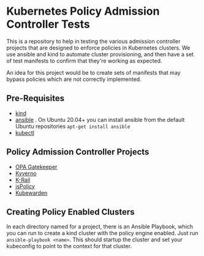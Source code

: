 # Kubernetes Policy Admission Controller Tests

This is a repository to help in testing the various admission controller projects that are designed to enforce policies in Kubernetes clusters. We use ansible and kind to automate cluster provisioning, and then have a set of test manifests to confirm that they're working as expected.

An idea for this project would be to create sets of manifests that may bypass policies which are not correctly implemented.

## Pre-Requisites

- [kind](https://kind.sigs.k8s.io/docs/user/quick-start/)
- [ansible](https://github.com/ansible/ansible) . On Ubuntu 20.04+ you can install ansible from the default Ubuntu repositories `apt-get install ansible`
- [kubectl](https://www.downloadkubernetes.com/)

## Policy Admission Controller Projects

- [OPA Gatekeeper](https://github.com/open-policy-agent/gatekeeper)
- [Kyverno](https://kyverno.io/)
- [K-Rail](https://github.com/cruise-automation/k-rail)
- [jsPolicy](https://www.jspolicy.com/)
- [Kubewarden](https://www.kubewarden.io/)

## Creating Policy Enabled Clusters

In each directory named for a project, there is an Ansible Playbook, which you can run to create a kind cluster with the policy engine enabled. Just run `ansible-playbook <name>`. This should startup the cluster and set your kubeconfig to point to the context for that cluster.
